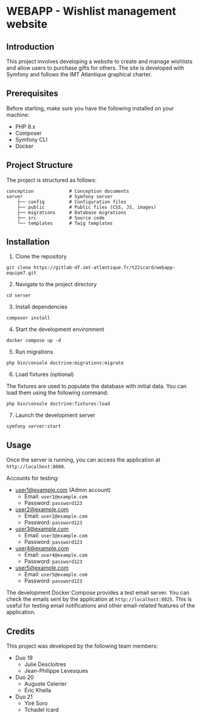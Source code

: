 # WEBAPP - Wishlist management website

## Introduction

This project involves developing a website to create and manage wishlists and allow users to purchase gifts for others. The site is developed with Symfony and follows the IMT Atlantique graphical charter.

## Prerequisites

Before starting, make sure you have the following installed on your machine:
- PHP 8.x
- Composer
- Symfony CLI
- Docker

## Project Structure

The project is structured as follows:

```
conception             # Conception documents
server                 # Symfony server
    ├── config         # Configuration files
    ├── public         # Public files (CSS, JS, images)
    ├── migrations     # Database migrations
    ├── src            # Source code
    └── templates      # Twig templates
```

## Installation

1. Clone the repository

```
git clone https://gitlab-df.imt-atlantique.fr/t22icard/webapp-equipe7.git
```

2. Navigate to the project directory

```
cd server
```

3. Install dependencies

```
composer install
```

4. Start the development environment

```
docker compose up -d
```

5. Run migrations

```
php bin/console doctrine:migrations:migrate
```

6. Load fixtures (optional)

The fixtures are used to populate the database with initial data. You can load them using the following command:

```
php bin/console doctrine:fixtures:load
```

7. Launch the development server

```
symfony server:start
```

## Usage

Once the server is running, you can access the application at `http://localhost:8000`.

Accounts for testing:

- user1@example.com (Admin account)
  - Email: `user1@example.com`
  - Password: `password123`
- user2@example.com
    - Email: `user2@example.com`
    - Password: `password123`
- user3@example.com
    - Email: `user3@example.com`
    - Password: `password123`
- user4@example.com
    - Email: `user4@example.com`
    - Password: `password123`
- user5@example.com
    - Email: `user5@example.com`
    - Password: `password123`

The development Docker Compose provides a test email server. You can check the emails sent by the application at `http://localhost:8025`. This is useful for testing email notifications and other email-related features of the application.

## Credits

This project was developed by the following team members:

- Duo 19
  - Julie Descloitres
  - Jean-Philippe Levesques
- Duo 20
  - Auguste Celerier
  - Éric Khella
- Duo 21
  - Yiré Soro
  - Tchadel Icard